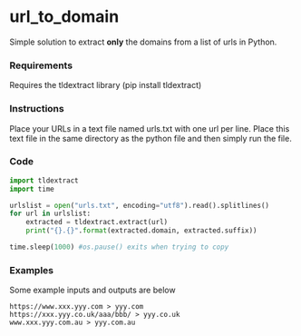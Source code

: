 # url_to_domain
Simple solution to extract **only** the domains from a list of urls in Python.

### Requirements
Requires the tldextract library (pip install tldextract) 

### Instructions
Place your URLs in a text file named urls.txt with one url per line. 
Place this text file in the same directory as the python file and then simply run the file.

### Code
```python
import tldextract
import time

urlslist = open("urls.txt", encoding="utf8").read().splitlines()
for url in urlslist:
    extracted = tldextract.extract(url)
    print("{}.{}".format(extracted.domain, extracted.suffix))

time.sleep(1000) #os.pause() exits when trying to copy
```

### Examples
Some example inputs and outputs are below
```
https://www.xxx.yyy.com > yyy.com
https://xxx.yyy.co.uk/aaa/bbb/ > yyy.co.uk
www.xxx.yyy.com.au > yyy.com.au
```
